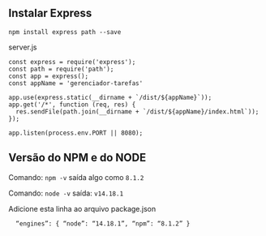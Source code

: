 

## Instalar Express

    npm install express path --save

server.js

```
const express = require('express');
const path = require('path');
const app = express();
const appName = 'gerenciador-tarefas'

app.use(express.static(__dirname + `/dist/${appName}`));
app.get('/*', function (req, res) {
  res.sendFile(path.join(__dirname + `/dist/${appName}/index.html`));
});

app.listen(process.env.PORT || 8080);

```

## Versão do NPM e do NODE

Comando:  ```npm -v``` saída algo como ```8.1.2```

Comando:  ```node -v``` saída: ```v14.18.1```


Adicione esta linha ao arquivo package.json

      “engines”: { “node”: “14.18.1”, “npm”: “8.1.2” }

